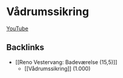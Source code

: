 # Vådrumssikring
[YouTube](https://www.youtube.com/watch?v=v-LEGGQ-oEo)

## Backlinks
* [[Reno Vestervang: Badeværelse (15,5)]]
	* [[Vådrumssikring]] (1.000)

<!-- {BearID:E597CDA3-5151-4623-9C13-B716679D20BD-83270-00000594C2B472AE} -->
